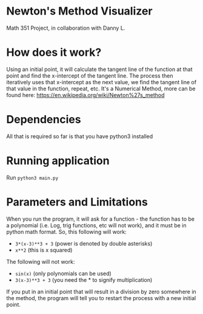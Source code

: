 # Newton's Method Visualizer 
Math 351 Project, in collaboration with Danny L. 

# How does it work?
Using an initial point, it will calculate the tangent line of the function at that point and find the x-intercept of the tangent line. The process then iteratively uses that x-intercept as the next value, we find the tangent line of that value in the function, repeat, etc. It's a Numerical Method, more can be found here: https://en.wikipedia.org/wiki/Newton%27s_method

# Dependencies
All that is required so far is that you have python3 installed

# Running application
Run `python3 main.py`

# Parameters and Limitations
When you run the program, it will ask for a function - the function has to be a polynomial (i.e. Log, trig functions, etc will not work), and it must be in python math format.
So, this following will work:
- `3*(x-3)**3 + 3` (power is denoted by double asterisks)
- `x**2` (this is x squared)

The following will not work:
- `sin(x)` (only polynomials can be used)
- `3(x-3)**3 + 3` (you need the * to signify multiplication)

If you put in an initial point that will result in a division by zero somewhere in the method, the program will tell you to restart the process with a new initial point.
